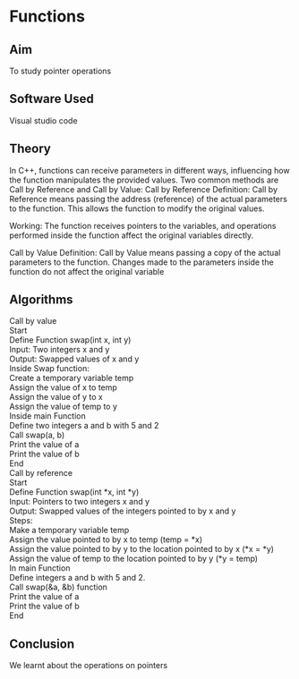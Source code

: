 # Functions
## Aim
To study pointer operations

## Software Used
Visual studio code

## Theory

In C++, functions can receive parameters in different ways, influencing how the function manipulates the provided values. Two common methods are Call by Reference and Call by Value:
Call by Reference
Definition: Call by Reference means passing the address (reference) of the actual parameters to the function. This allows the function to modify the original values.

Working: The function receives pointers to the variables, and operations performed inside the function affect the original variables directly.

Call by Value
Definition: Call by Value means passing a copy of the actual parameters to the function. Changes made to the parameters inside the function do not affect the original variable

## Algorithms
Call by value<br>
Start<br>
Define Function swap(int x, int y)<br>
Input: Two integers x and y<br>
Output: Swapped values of x and y<br>
Inside Swap function:<br>
Create a temporary variable temp<br>
Assign the value of x to temp<br>
Assign the value of y to x<br>
Assign the value of temp to y<br>
Inside main Function<br>
Define two integers a and b with 5 and 2<br>
Call swap(a, b)<br>
Print the value of a<br>
Print the value of b<br>
End<br>
Call by reference<br>
Start<br>
Define Function swap(int *x, int *y)<br>
Input: Pointers to two integers x and y<br>
Output: Swapped values of the integers pointed to by x and y<br>
Steps:<br>
Make a temporary variable temp<br>
Assign the value pointed to by x to temp (temp = *x)<br>
Assign the value pointed to by y to the location pointed to by x (*x = *y)<br>
Assign the value of temp to the location pointed to by y (*y = temp)<br>
In main Function<br>
Define integers a and b with 5 and 2.<br>
Call swap(&a, &b) function<br>
Print the value of a<br>
Print the value of b<br>
End<br>
## Conclusion
We learnt about the operations on pointers
